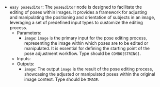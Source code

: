 - `easy poseEditor`: The `poseEditor` node is designed to facilitate the editing of poses within images. It provides a framework for adjusting and manipulating the positioning and orientation of subjects in an image, leveraging a set of predefined input types to customize the editing process.
    - Parameters:
        - `image`: `image` is the primary input for the pose editing process, representing the image within which poses are to be edited or manipulated. It is essential for defining the starting point of the pose adjustment workflow. Type should be `COMBO[STRING]`.
    - Inputs:
    - Outputs:
        - `image`: The output `image` is the result of the pose editing process, showcasing the adjusted or manipulated poses within the original image context. Type should be `IMAGE`.
